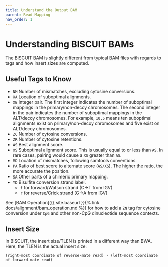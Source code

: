 ```yaml
---
title: Understand the Output BAM
parent: Read Mapping
nav_order: 1
---
```


# Understanding BISCUIT BAMs

The BISCUIT BAM is slightly different from typical BAM files with regards to
tags and how insert sizes are computed.

## Useful Tags to Know

  - `NM` Number of mismatches, excluding cytosine conversions.
  - `XA` Location of suboptimal alignments.
  - `XB` Integer pair. The first integer indicates the number of suboptimal
  mappings in the primary/non-decoy chromosomes. The second integer in the pair
  indicates the number of suboptimal mappings in the ALT/decoy chromosomes. For
  example, `10,5` means ten suboptimal alignments exist on primary/non-decoy
  chromosomes and five exist on ALT/decoy chromosomes.
  - `ZC` Number of cytosine conversions.
  - `ZR` Number of cytosine retentions.
  - `AS` Best alignment score.
  - `XS` Suboptimal alignment score. This is usually equal to or less than `AS`.
  In rare cases, pairing would cause a `XS` greater than `AS`.
  - `MD` Location of mismatches, following samtools conventions.
  - `PA` Ratio of best score to alternate score (`AS/XS`). The higher the ratio,
  the more accurate the position.
  - `SA` Other parts of a chimeric primary mapping.
  - `YD` Bisulfite conversion strand label.
    - `f` for forward/Watson strand (C&#8594;T from IGV)
    - `r` for reverse/Crick strand (G&#8594;A from IGV)

See [BAM Operation]({{ site.baseurl }}{% link docs/alignment/bam_operation.md %})
for how to add a `ZN` tag for cytosine conversion under `CpG` and other non-CpG
dinucleotide sequence contexts.

## Insert Size

In BISCUIT, the insert size/TLEN is printed in a different way than BWA. Here,
the TLEN is the actual insert size:

```
(right-most coordinate of reverse-mate read) - (left-most coordinate of forward-mate read)
```
